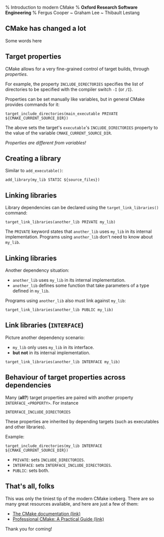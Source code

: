 % Introduction to modern CMake
% **Oxford Research Software Engineering**
% Fergus Cooper ~ Graham Lee ~ Thibault Lestang


## CMake has changed a lot

Some words here

## Target properties

CMake allows for a very fine-grained control of target builds, through 
*properties*.

For example, the property `INCLUDE_DIRECTORIES` specifies the list of
directories to be specified with the compiler switch `-I` (or `/I`).

Properties can be set manually like variables, but in general CMake provides
commands for it:

    target_include_directories(main_executable PRIVATE ${CMAKE_CURRENT_SOURCE_DIR})

The above sets the target's `executable`'s `INCLUDE_DIRECTORIES` property to
the value of the variable `CMAKE_CURRENT_SOURCE_DIR`.

*Properties are different from variables!*


## Creating a library

Similar to `add_executable()`:

    add_library(my_lib STATIC ${source_files})


## Linking libraries

Library dependencies can be declared using the `target_link_libraries()` command:

    target_link_libraries(another_lib PRIVATE my_lib)

The `PRIVATE` keyword states that `another_lib` uses `my_lib` in its internal
implementation. Programs using `another_lib` don't need to know about `my_lib`.


## Linking libraries

Another dependency situation:

-   `another_lib` uses `my_lib` in its internal implementation.
-   `another_lib` defines some function that take parameters of a type defined
    in `my_lib`.

Programs using `another_lib` also must link against `my_lib`:

    target_link_libraries(another_lib PUBLIC my_lib)


## Link libraries (`INTERFACE`)

Picture another dependency scenario:

- `my_lib` only uses `my_lib` in its interface.
- **but not** in its internal implementation.

```
target_link_libraries(another_lib INTERFACE my_lib)
```

## Behaviour of target properties across dependencies

Many (**all?**) target properties are paired with another property
`INTERFACE_<PROPERTY>`. For instance 

    INTERFACE_INCLUDE_DIRECTORIES

These properties are inherited by depending targets (such as
executables and other libraries). 

Example:

    target_include_directories(my_lib INTERFACE ${CMAKE_CURRENT_SOURCE_DIR})

-   `PRIVATE`: sets `INCLUDE_DIRECTORIES`.
-   `INTERFACE`: sets `INTERFACE_INCLUDE_DIRECTORIES`.
-   `PUBLIC`: sets both.

## That's all, folks

This was only the tiniest tip of the modern CMake iceberg. There are so many great resources available, and here are just a few of them:

- [The CMake documentation (link)](https://cmake.org/cmake/help/latest/)
- [Professional CMake: A Practical Guide (link)](https://crascit.com/professional-cmake/)
  
Thank you for coming!
